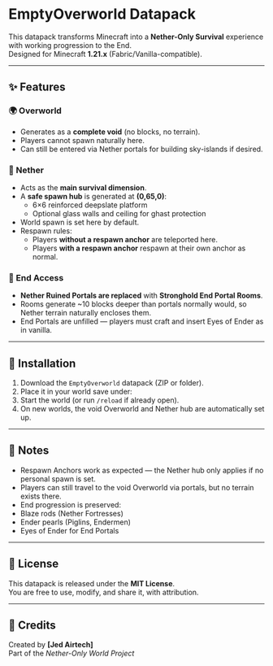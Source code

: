 # EmptyOverworld Datapack

This datapack transforms Minecraft into a **Nether-Only Survival** experience with working progression to the End.  
Designed for Minecraft **1.21.x** (Fabric/Vanilla-compatible).

---

## ✨ Features

### 🌍 Overworld
- Generates as a **complete void** (no blocks, no terrain).
- Players cannot spawn naturally here.
- Can still be entered via Nether portals for building sky-islands if desired.

### 🌋 Nether
- Acts as the **main survival dimension**.
- A **safe spawn hub** is generated at **(0,65,0)**:
  - 6×6 reinforced deepslate platform
  - Optional glass walls and ceiling for ghast protection
- World spawn is set here by default.
- Respawn rules:
  - Players **without a respawn anchor** are teleported here.
  - Players **with a respawn anchor** respawn at their own anchor as normal.

### 🔮 End Access
- **Nether Ruined Portals are replaced** with **Stronghold End Portal Rooms**.
- Rooms generate ~10 blocks deeper than portals normally would, so Nether terrain naturally encloses them.
- End Portals are unfilled — players must craft and insert Eyes of Ender as in vanilla.

---

## 🚀 Installation

1. Download the `EmptyOverworld` datapack (ZIP or folder).
2. Place it in your world save under:
3. Start the world (or run `/reload` if already open).
4. On new worlds, the void Overworld and Nether hub are automatically set up.

---

## 📜 Notes
- Respawn Anchors work as expected — the Nether hub only applies if no personal spawn is set.
- Players can still travel to the void Overworld via portals, but no terrain exists there.
- End progression is preserved:
- Blaze rods (Nether Fortresses)
- Ender pearls (Piglins, Endermen)
- Eyes of Ender for End Portals

---

## 📄 License
This datapack is released under the **MIT License**.  
You are free to use, modify, and share it, with attribution.

---

## 🙏 Credits
Created by **[Jed Airtech]**  
Part of the *Nether-Only World Project*

